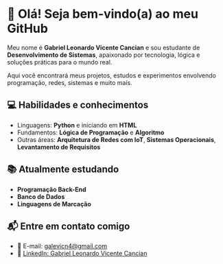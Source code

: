 # 👋 Olá! Seja bem-vindo(a) ao meu GitHub

Meu nome é **Gabriel Leonardo Vicente Cancian** e sou estudante de **Desenvolvimento de Sistemas**, apaixonado por tecnologia, lógica e soluções práticas para o mundo real.

Aqui você encontrará meus projetos, estudos e experimentos envolvendo programação, redes, sistemas e muito mais.

## 💻 Habilidades e conhecimentos
- Linguagens: **Python** e iniciando em **HTML**
- Fundamentos: **Lógica de Programação** e **Algoritmo**
- Outras áreas: **Arquitetura de Redes com IoT**, **Sistemas Operacionais**, **Levantamento de Requisitos**

## 📚 Atualmente estudando
- **Programação Back-End**
- **Banco de Dados**
- **Linguagens de Marcação**

## 📬 Entre em contato comigo
- 📧 E-mail: galevicn4@gmail.com  
- 💼 [LinkedIn: Gabriel Leonardo Vicente Cancian](https://www.linkedin.com/in/gabriel-leonardo-vicente-cancian-a0793a378/)
